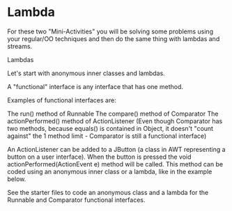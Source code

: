 # Lambda

For these two "Mini-Activities" you will be solving some problems using your regular/OO techniques and then do the same thing with lambdas and streams.

Lambdas  

Let's start with anonymous inner classes and lambdas.

A "functional" interface is any interface that has one method.

Examples of functional interfaces are:

The run() method of Runnable
The compare() method of Comparator
The actionPerformed() method of ActionListener
(Even though Comparator has two methods, because equals() is contained in Object, it doesn't "count against" the 1 method limit - Comparator is still a functional interface)

An ActionListener can be added to a JButton (a class in AWT representing a button on a user interface). When the button is pressed the void actionPerformed(ActionEvent e) method will be called. This method can be coded using an anonymous inner class or a lambda, like in the example below.

See the starter files to code an anonymous class and a lambda for the Runnable and Comparator functional interfaces.
